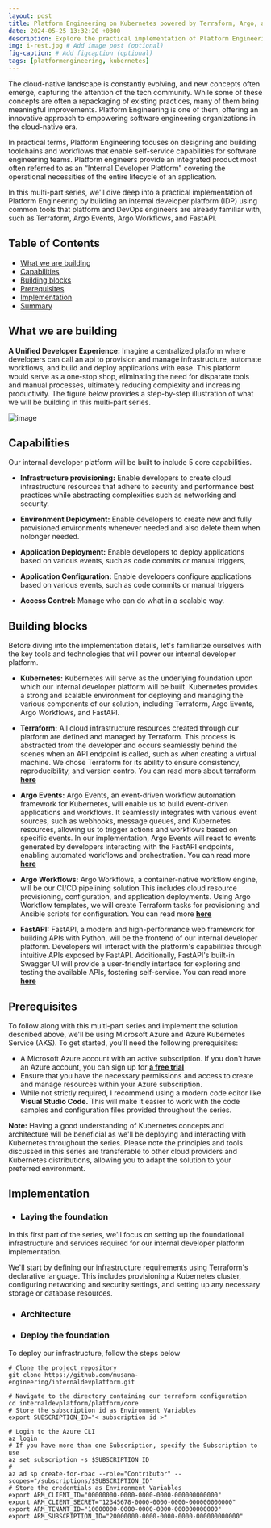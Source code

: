 ```yaml
---
layout: post
title: Platform Engineering on Kubernetes powered by Terraform, Argo, and FastAPI - Part 1
date: 2024-05-25 13:32:20 +0300
description: Explore the practical implementation of Platform Engineering using powerful tools like Terraform, Argo Events, Argo Workflows
img: i-rest.jpg # Add image post (optional)
fig-caption: # Add figcaption (optional)
tags: [platformengineering, kubernetes]
---
```

The cloud-native landscape is constantly evolving, and new concepts often emerge, capturing the attention of the tech community. While some of these concepts are often a repackaging of existing practices, many of them bring meaningful improvements. Platform Engineering is one of them, offering an innovative approach to empowering software engineering organizations in the cloud-native era.

In practical terms, Platform Engineering focuses on designing and building toolchains and workflows that enable self-service capabilities for software engineering teams. Platform engineers provide an integrated product most often referred to as an “Internal Developer Platform” covering the operational necessities of the entire lifecycle of an application.

In this multi-part series, we'll dive deep into a practical implementation of Platform Engineering by building an internal developer platform (IDP) using common tools that platform and DevOps engineers are already familiar with, such as Terraform, Argo Events, Argo Workflows, and FastAPI.

## Table of Contents
- [What we are building ](#what-we-are-building)
- [Capabilities](#capabilities)
- [Building blocks ](#building-blocks)
- [Prerequisites ](#prerequisites)
- [Implementation ](#implementation)
- [Summary ](#summary)

## What we are building
**A Unified Developer Experience:** Imagine a centralized platform where developers can call an api to provision and manage infrastructure, automate workflows, and build and deploy applications with ease. This platform would serve as a one-stop shop, eliminating the need for disparate tools and manual processes, ultimately reducing complexity and increasing productivity. The figure below provides a step-by-step illustration of what we will be building in this multi-part series.

![image](https://github.com/musana-engineering/musana.engineering.github.io/assets/42842390/2db597b3-3db9-4d33-aa47-43de18dd7b84)

## Capabilities
Our internal developer platform will be built to include 5 core capabilities.

- **Infrastructure provisioning:** Enable developers to create cloud infrastructure resources that adhere to security and performance best practices while abstracting complexities such  as networking and security.  

- **Environment Deployment:** Enable developers to create new and fully provisioned environments whenever needed and also delete them when nolonger needed.

- **Application Deployment:** Enable developers to deploy applications based on various events, such as code commits or manual triggers,

- **Application Configuration:** Enable developers configure applications based on various events, such as code commits or manual triggers

- **Access Control:** Manage who can do what in a scalable way.

## Building blocks
Before diving into the implementation details, let's familiarize ourselves with the key tools and technologies that will power our internal developer platform.

- **Kubernetes:** Kubernetes will serve as the underlying foundation upon which our internal developer platform will be built. Kubernetes provides a strong and scalable environment for deploying and managing the various components of our solution, including Terraform, Argo Events, Argo Workflows, and FastAPI.

- **Terraform:** All cloud infrastructure resources created through our platform are defined and managed by Terraform. This process is abstracted from the developer and occurs seamlessly behind the scenes when an API endpoint is called, such as when creating a virtual machine. We chose Terraform for its ability to ensure consistency, reproducibility, and version contro. You can read more about terraform **[here](https://www.terraform.io/)**

- **Argo Events:** Argo Events, an event-driven workflow automation framework for Kubernetes, will enable us to build event-driven applications and workflows. It seamlessly integrates with various event sources, such as webhooks, message queues, and Kubernetes resources, allowing us to trigger actions and workflows based on specific events. In our implementation, Argo Events will react to events generated by developers interacting with the FastAPI endpoints, enabling automated workflows and orchestration. You can read more **[here](https://argoproj.github.io/argo-events/)**

- **Argo Workflows:** Argo Workflows, a container-native workflow engine, will be our CI/CD pipelining solution.This includes cloud resource provisioning, configuration, and application deployments. Using Argo Workflow templates, we will create Terraform tasks for provisioning and Ansible scripts for configuration. You can read more **[here](https://argoproj.github.io/workflows/)**

- **FastAPI:** FastAPI, a modern and high-performance web framework for building APIs with Python, will be the frontend of our internal developer platform. Developers will interact with the platform's capabilities through intuitive APIs exposed by FastAPI. Additionally, FastAPI's built-in Swagger UI will provide a user-friendly interface for exploring and testing the available APIs, fostering self-service. You can read more **[here](https://fastapi.tiangolo.com/)**

## Prerequisites
To follow along with this multi-part series and implement the solution described above, we'll be using Microsoft Azure and Azure Kubernetes Service (AKS). To get started, you'll need the following prerequisites:

- A Microsoft Azure account with an active subscription. If you don't have an Azure account, you can sign up for **[a free trial](https://azure.microsoft.com/en-us/pricing/offers/ms-azr-0044p)**
- Ensure that you have the necessary permissions and access to create and manage resources within your Azure subscription.
- While not strictly required, I recommend using a modern code editor like **Visual Studio Code.** This will make it easier to work with the code samples and configuration files provided throughout the series.

**Note:** Having a good understanding of Kubernetes concepts and architecture will be beneficial as we'll be deploying and interacting with Kubernetes throughout the series. Please note the principles and tools discussed in this series are transferable to other cloud providers and Kubernetes distributions, allowing you to adapt the solution to your preferred environment.

## Implementation
- ### Laying the foundation
In this first part of the series, we'll focus on setting up the foundational infrastructure and services required for our internal developer platform implementation.

We'll start by defining our infrastructure requirements using Terraform's declarative language. This includes provisioning a Kubernetes cluster, configuring networking and security settings, and setting up any necessary storage or database resources.

- ### Architecture

- ### Deploy the foundation
To deploy our infrastructure, follow the steps below
```
# Clone the project repository
git clone https://github.com/musana-engineering/internaldevplatform.git

# Navigate to the directory containing our terraform configuration
cd internaldevplatform/platform/core
# Store the subscription id as Environment Variables
export SUBSCRIPTION_ID="< subscription id >"

# Login to the Azure CLI
az login
# If you have more than one Subscription, specify the Subscription to use
az set subscription -s $SUBSCRIPTION_ID
# 
az ad sp create-for-rbac --role="Contributor" --scopes="/subscriptions/$SUBSCRIPTION_ID"
# Store the credentials as Environment Variables
export ARM_CLIENT_ID="00000000-0000-0000-0000-000000000000"
export ARM_CLIENT_SECRET="12345678-0000-0000-0000-000000000000"
export ARM_TENANT_ID="10000000-0000-0000-0000-000000000000"
export ARM_SUBSCRIPTION_ID="20000000-0000-0000-0000-000000000000"
```